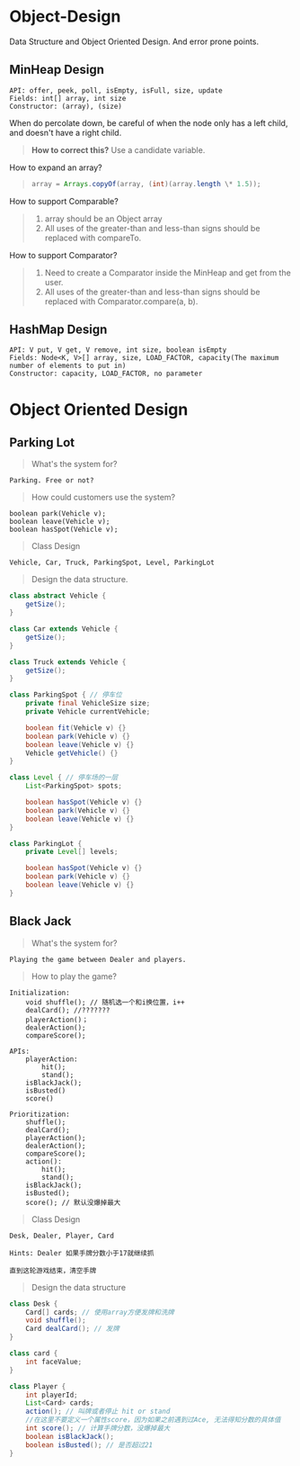 # Object-Design

Data Structure and Object Oriented Design. And error prone points.

## MinHeap Design

    API: offer, peek, poll, isEmpty, isFull, size, update
    Fields: int[] array, int size
    Constructor: (array), (size)

When do percolate down, be careful of when the node only has a left child, and doesn't have a right child.

> **How to correct this?** Use a candidate variable.

How to expand an array?

> ```java
> array = Arrays.copyOf(array, (int)(array.length \* 1.5));
> ```

How to support Comparable?

> 1. array should be an Object array
> 2. All uses of the greater-than and less-than signs should be replaced with compareTo.

How to support Comparator?

> 1. Need to create a Comparator inside the MinHeap and get from the user.
> 2. All uses of the greater-than and less-than signs should be replaced with Comparator.compare(a, b).


## HashMap Design

    API: V put, V get, V remove, int size, boolean isEmpty
    Fields: Node<K, V>[] array, size, LOAD_FACTOR, capacity(The maximum number of elements to put in)
    Constructor: capacity, LOAD_FACTOR, no parameter

# Object Oriented Design
## Parking Lot 
> What's the system for?
  
    Parking. Free or not?

> How could customers use the system?

    boolean park(Vehicle v);
    boolean leave(Vehicle v);
    boolean hasSpot(Vehicle v);

> Class Design

    Vehicle, Car, Truck, ParkingSpot, Level, ParkingLot

> Design the data structure.
```java
class abstract Vehicle {
    getSize();
}

class Car extends Vehicle {
    getSize();
}

class Truck extends Vehicle {
    getSize();
}
```

```java
class ParkingSpot { // 停车位
    private final VehicleSize size;
    private Vehicle currentVehicle;

    boolean fit(Vehicle v) {}
    boolean park(Vehicle v) {}
    boolean leave(Vehicle v) {}
    Vehicle getVehicle() {}
}

class Level { // 停车场的一层
    List<ParkingSpot> spots;

    boolean hasSpot(Vehicle v) {}
    boolean park(Vehicle v) {}
    boolean leave(Vehicle v) {}
}

class ParkingLot {
    private Level[] levels;

    boolean hasSpot(Vehicle v) {}
    boolean park(Vehicle v) {}
    boolean leave(Vehicle v) {}
}
```

## Black Jack
> What's the system for?

    Playing the game between Dealer and players.

>  How to play the game?

    Initialization:
        void shuffle(); // 随机选一个和i换位置，i++
        dealCard(); //???????
        playerAction()；
        dealerAction();
        compareScore();
    
    APIs:
        playerAction: 
            hit();
            stand();
        isBlackJack();
        isBusted()
        score()
    
    Prioritization:
        shuffle(); 
        dealCard();
        playerAction();
        dealerAction();
        compareScore();
        action(): 
            hit();
            stand();
        isBlackJack();
        isBusted();
        score(); // 默认没爆掉最大

> Class Design

    Desk, Dealer, Player, Card

    Hints: Dealer 如果手牌分数小于17就继续抓

    直到这轮游戏结束，清空手牌

>Design the data structure

```java
class Desk {
    Card[] cards; // 使用array方便发牌和洗牌
    void shuffle();
    Card dealCard(); // 发牌
}

class card {
    int faceValue;
}

class Player {
    int playerId;
    List<Card> cards;
    action(); // 叫牌或者停止 hit or stand
    //在这里不要定义一个属性score，因为如果之前遇到过Ace, 无法得知分数的具体值
    int score(); // 计算手牌分数，没爆掉最大
    boolean isBlackJack();
    boolean isBusted(); // 是否超过21
}
```
